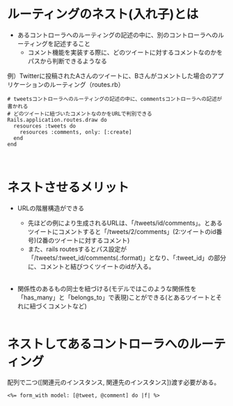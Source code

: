 # ルーティングのネスト(入れ子)とは
- あるコントローラへのルーティングの記述の中に、別のコントローラへのルーティングを記述すること<br>
  - コメント機能を実装する際に、どのツイートに対するコメントなのかをパスから判断できるようなる<br>

例）Twitterに投稿されたAさんのツイートに、Bさんがコメントした場合のアプリケーションのルーティング（routes.rb）<br>
```
# tweetsコントローラへのルーティングの記述の中に、commentsコントローラへの記述が書かれる
# どのツイートに紐づいたコメントなのかをURLで判別できる
Rails.application.routes.draw do
  resources :tweets do
    resources :comments, only: [:create]
  end
end
```
<br>

# ネストさせるメリット
- URLの階層構造ができる<br>
  - 先ほどの例により生成されるURLは、「/tweets/id/comments」。とあるツイートにコメントすると「/tweets/2/comments」(2:ツイートのid番号)(2番のツイートに対するコメント)<br>
  - また、rails routesするとパス設定が「/tweets/:tweet_id/comments(.:format)」となり、「:tweet_id」の部分に、コメントと結びつくツイートのidが入る。<br><br>
  
- 関係性のあるもの同士を紐づける(モデルではこのような関係性を「has_many」と「belongs_to」で表現)ことができる(とあるツイートとそれに紐づくコメントなど)<br><br>

# ネストしてあるコントローラへのルーティング
配列で二つ([関連元のインスタンス, 関連先のインスタンス])渡す必要がある。<br>
```
<%= form_with model: [@tweet, @comment] do |f| %>
```

